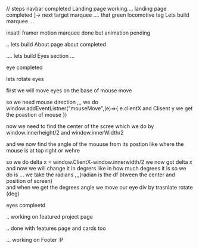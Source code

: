 // steps
navbar completed
Landing page working....
landing page completed ]->
next target marquee .... that green locomotive tag
Lets build marquee ...

insatll framer motion
marquee done but animation pending

.. lets build About page
about completed

.... lets build Eyes section ...

eye completed

lets rotate eyes

first we will move eyes on the base of mouse move

so we need mouse direction ,,, we do window.addEventListner("mouseMove",(e)=>{
e.clientX and Clisent y we get the poastion of mouse
})

now we need to find the center of the scree which we do by window.innerheight/2 and window.innerWidth/2

and we now find the angle of the mouuse from its postion like where the mouse is at top right or wehre

so we do delta x = window.ClientX-window.innerwidth/2
we now got delta x and now we will change it in degrers like in how much degrees it is
so we do is ... we take the radians ,,,(radian is the df btween the center and position of screen)  
and when we get the degrees angle we move our eye div
by trasnlate rotate (deg)

eyes compleetd

.. working on featured project page

.. done with features page and cards too

... working on Footer :P
